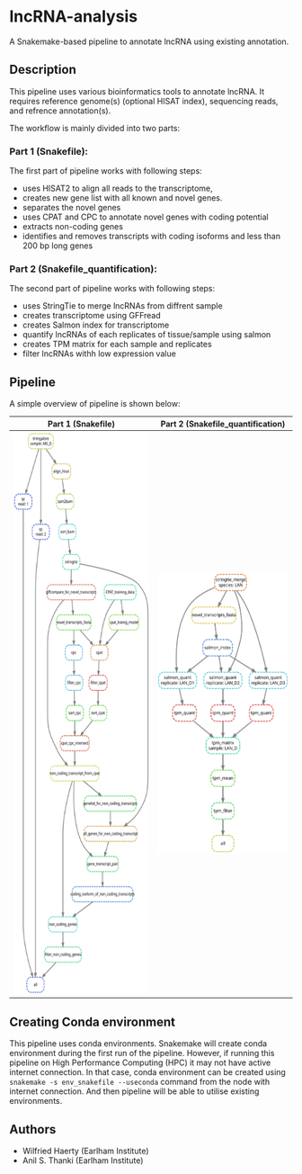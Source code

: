 # lncRNA-analysis
A Snakemake-based pipeline to annotate lncRNA using existing annotation. 

## Description
This pipeline uses various bioinformatics tools to annotate lncRNA. It requires reference genome(s) (optional HISAT index), sequencing reads, and refrence annotation(s).

The workflow is mainly divided into two parts:

### Part 1 (Snakefile):
The first part of pipeline works with following steps:
* uses HISAT2 to align all reads to the transcriptome, 
* creates new gene list with all known and novel genes.
* separates the novel genes 
* uses CPAT and CPC to annotate novel genes with coding potential
* extracts non-coding genes
* identifies and removes transcripts with coding isoforms and less than 200 bp long genes

### Part 2 (Snakefile_quantification):
The second part of pipeline works with following steps:
* uses StringTie to merge lncRNAs from diffrent sample 
* creates transcriptome using GFFread
* creates Salmon index for transcriptome 
* quantify lncRNAs of each replicates of tissue/sample using salmon
* creates TPM matrix for each sample and replicates
* filter lncRNAs withh low expression value

## Pipeline
A simple overview of pipeline is shown below:

Part 1 (Snakefile)          |  Part 2 (Snakefile_quantification)
:-------------------------:|:-------------------------:
<img src="img/lncRNA-step1.svg" height=1000px title="pipeline-overview" /> | <img src="img/salmon_quantification.svg" height=500px title="pipeline-overview" />

## Creating Conda environment
This pipeline uses conda environments. Snakemake will create conda environment during the first run of the pipeline. However, if running this pipeline on High Performance Computing (HPC) it may not have active internet connection. In that case, conda environment can be created using `snakemake -s env_snakefile --useconda` command from the node with internet connection. And then pipeline will be able to utilise existing environments.

## Authors
- Wilfried Haerty (Earlham Institute)
- Anil S. Thanki (Earlham Institute)


